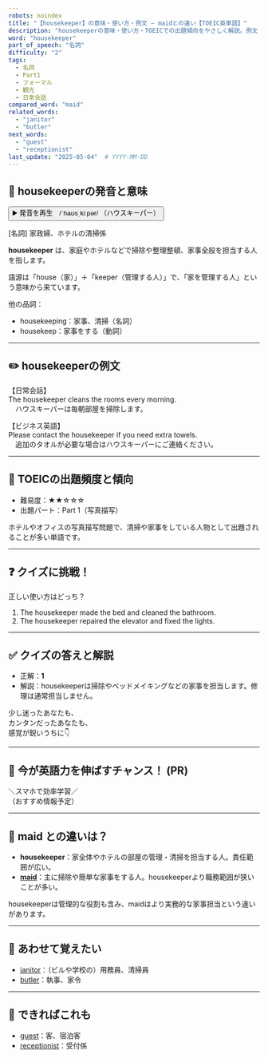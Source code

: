 ```yaml
---
robots: noindex
title: "【housekeeper】の意味・使い方・例文 ― maidとの違い【TOEIC英単語】"
description: "housekeeperの意味・使い方・TOEICでの出題傾向をやさしく解説。例文・クイズ付きでmaidとの違いもわかりやすく学べます。"
word: "housekeeper"
part_of_speech: "名詞"
difficulty: "2"
tags:
  - 名詞
  - Part1
  - フォーマル
  - 観光
  - 日常会話
compared_word: "maid"
related_words:
  - "janitor"
  - "butler"
next_words:
  - "guest"
  - "receptionist"
last_update: "2025-05-04"  # YYYY-MM-DD
---
```


## 🔰 housekeeperの発音と意味

<button class="play-audio" onclick="playTTS('housekeeper')">
  <span class="play-audio-main">
    ▶️ 発音を再生　/ˈhaʊsˌkiːpər/
  </span>
  <span class="play-audio-sub">
    （ハウスキーパー）
  </span>
</button>

[名詞] 家政婦、ホテルの清掃係

**housekeeper** は、家庭やホテルなどで掃除や整理整頓、家事全般を担当する人を指します。

語源は「house（家）」＋「keeper（管理する人）」で、「家を管理する人」という意味から来ています。

他の品詞：  
- housekeeping：家事、清掃（名詞）
- housekeep：家事をする（動詞）

---

## ✏️ housekeeperの例文

【日常会話】  
The housekeeper cleans the rooms every morning.  
　ハウスキーパーは毎朝部屋を掃除します。

【ビジネス英語】  
Please contact the housekeeper if you need extra towels.  
　追加のタオルが必要な場合はハウスキーパーにご連絡ください。

---

## 🎯 TOEICの出題頻度と傾向

- 難易度：★★☆☆☆
- 出題パート：Part 1（写真描写）

ホテルやオフィスの写真描写問題で、清掃や家事をしている人物として出題されることが多い単語です。

---

## ❓ クイズに挑戦！

正しい使い方はどっち？

1. The housekeeper made the bed and cleaned the bathroom.  
2. The housekeeper repaired the elevator and fixed the lights.

---

## ✅ クイズの答えと解説

- 正解：**1**
- 解説：housekeeperは掃除やベッドメイキングなどの家事を担当します。修理は通常担当しません。

少し迷ったあなたも、  
カンタンだったあなたも、  
感覚が鋭いうちに👇️

---

## 🚀 今が英語力を伸ばすチャンス！ (PR)

<div class="info-center">
＼スマホで効率学習／<br>  
（おすすめ情報予定）
</div>

---

## 🤔  maid との違いは？

- **housekeeper**：家全体やホテルの部屋の管理・清掃を担当する人。責任範囲が広い。
- **[maid](/maid)**：主に掃除や簡単な家事をする人。housekeeperより職務範囲が狭いことが多い。

housekeeperは管理的な役割も含み、maidはより実務的な家事担当という違いがあります。

---

## 🧩 あわせて覚えたい

- [janitor](/janitor)：（ビルや学校の）用務員、清掃員
- [butler](/butler)：執事、家令

---

## 📖 できればこれも

- [guest](/guest)：客、宿泊客
- [receptionist](/receptionist)：受付係

<!-- cvid: aid06_bid05 -->
